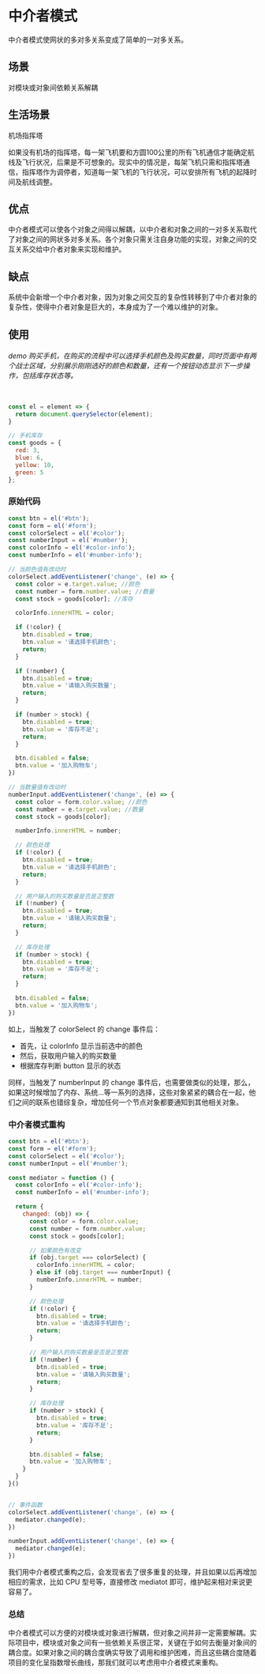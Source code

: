 # 中介者模式

中介者模式使网状的多对多关系变成了简单的一对多关系。

## 场景

对模块或对象间依赖关系解耦

## 生活场景

机场指挥塔

如果没有机场的指挥塔，每一架飞机要和方圆100公里的所有飞机通信才能确定航线及飞行状况，后果是不可想象的。现实中的情况是，每架飞机只需和指挥塔通信，指挥塔作为调停者，知道每一架飞机的飞行状况，可以安排所有飞机的起降时间及航线调整。

## 优点

中介者模式可以使各个对象之间得以解耦，以中介者和对象之间的一对多关系取代了对象之间的网状多对多关系。各个对象只需关注自身功能的实现，对象之间的交互关系交给中介者对象来实现和维护。

## 缺点

系统中会新增一个中介者对象，因为对象之间交互的复杂性转移到了中介者对象的复杂性，使得中介者对象是巨大的，本身成为了一个难以维护的对象。

## 使用

###### demo 购买手机，在购买的流程中可以选择手机颜色及购买数量，同时页面中有两个战士区域，分别展示刚刚选好的颜色和数量，还有一个按钮动态显示下一步操作，包括库存状态等。

```JavaScript

const el = element => {
  return document.querySelector(element);
}

// 手机库存
const goods = {
  red: 3,
  blue: 6,
  yellow: 10,
  green: 5
};
```

### 原始代码

```JavaScript
const btn = el('#btn');
const form = el('#form');
const colorSelect = el('#color');
const numberInput = el('#number');
const colorInfo = el('#color-info');
const numberInfo = el('#number-info');

// 当颜色值有改动时
colorSelect.addEventListener('change', (e) => {
  const color = e.target.value; //颜色
  const number = form.number.value; //数量
  const stock = goods[color]; //库存

  colorInfo.innerHTML = color;

  if (!color) {
    btn.disabled = true;
    btn.value = '请选择手机颜色';
    return;
  }

  if (!number) {
    btn.disabled = true;
    btn.value = '请输入购买数量';
    return;
  }

  if (number > stock) {
    btn.disabled = true;
    btn.value = '库存不足';
    return;
  }

  btn.disabled = false;
  btn.value = '加入购物车';
})

// 当数量值有改动时
numberInput.addEventListener('change', (e) => {
  const color = form.color.value; //颜色
  const number = e.target.value; //数量
  const stock = goods[color];

  numberInfo.innerHTML = number;

  // 颜色处理
  if (!color) {
    btn.disabled = true;
    btn.value = '请选择手机颜色';
    return;
  }

  // 用户输入的购买数量是否是正整数
  if (!number) {
    btn.disabled = true;
    btn.value = '请输入购买数量';
    return;
  }

  // 库存处理
  if (number > stock) {
    btn.disabled = true;
    btn.value = '库存不足';
    return;
  }

  btn.disabled = false;
  btn.value = '加入购物车';
})
```

如上，当触发了 colorSelect 的 change 事件后：

- 首先，让 colorInfo 显示当前选中的颜色
- 然后，获取用户输入的购买数量
- 根据库存判断 button 显示的状态

同样，当触发了 numberInput 的 change 事件后，也需要做类似的处理，那么，如果这时候增加了内存、系统...等一系列的选择，这些对象紧紧的耦合在一起，他们之间的联系也错综复杂，增加任何一个节点对象都要通知到其他相关对象。

### 中介者模式重构

```JavaScript
const btn = el('#btn');
const form = el('#form');
const colorSelect = el('#color');
const numberInput = el('#number');

const mediator = function () {
  const colorInfo = el('#color-info');
  const numberInfo = el('#number-info');

  return {
    changed: (obj) => {
      const color = form.color.value;
      const number = form.number.value;
      const stock = goods[color];

      // 如果颜色有改变
      if (obj.target === colorSelect) {
        colorInfo.innerHTML = color;
      } else if (obj.target === numberInput) {
        numberInfo.innerHTML = number;
      }

      // 颜色处理
      if (!color) {
        btn.disabled = true;
        btn.value = '请选择手机颜色';
        return;
      }

      // 用户输入的购买数量是否是正整数
      if (!number) {
        btn.disabled = true;
        btn.value = '请输入购买数量';
        return;
      }

      // 库存处理
      if (number > stock) {
        btn.disabled = true;
        btn.value = '库存不足';
        return;
      }

      btn.disabled = false;
      btn.value = '加入购物车';
    }
  }
}()


// 事件函数
colorSelect.addEventListener('change', (e) => {
  mediator.changed(e);
})

numberInput.addEventListener('change', (e) => {
  mediator.changed(e);
})
```

我们用中介者模式重构之后，会发现省去了很多重复的处理，并且如果以后再增加相应的需求，比如 CPU 型号等，直接修改 mediatot 即可，维护起来相对来说更容易了。

### 总结

中介者模式可以方便的对模块或对象进行解耦，但对象之间并非一定需要解耦。实际项目中，模块或对象之间有一些依赖关系很正常，关键在于如何去衡量对象间的耦合度。如果对象之间的耦合度确实导致了调用和维护困难，而且这些耦合度随着项目的变化呈指数增长曲线，那我们就可以考虑用中介者模式来重构。

